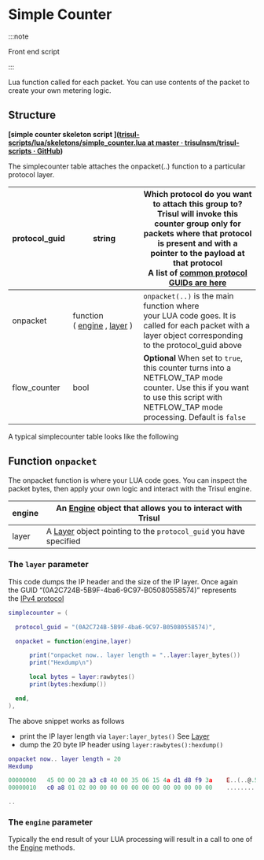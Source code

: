# Simple Counter

:::note

Front end script 

:::

Lua function called for each packet. You can use contents of the packet to create your own metering logic.

## Structure

**[simple counter skeleton script ]([trisul-scripts/lua/skeletons/simple_counter.lua at master · trisulnsm/trisul-scripts · GitHub](https://github.com/trisulnsm/trisul-scripts/blob/master/lua/skeletons/simple_counter.lua))**

The simplecounter table attaches the onpacket(..) function to a particular protocol layer.

| protocol_guid | string                                                                                                                   | Which protocol do you want to attach this group to?  <br/>Trisul will invoke this counter group only for packets where that protocol is present and with a pointer to the payload at that protocol  <br/>A list of [common protocol GUIDs are here](https://trisul.org/docs/ref/guid.html#protocols) |
| ------------- | ------------------------------------------------------------------------------------------------------------------------ | ---------------------------------------------------------------------------------------------------------------------------------------------------------------------------------------------------------------------------------------------------------------------------------------------------- |
| onpacket      | function ( [engine](https://trisul.org/docs/lua/obj_engine.html) , [layer](https://trisul.org/docs/lua/obj_layer.html) ) | `onpacket(..)` is the main function where your LUA code goes. It is called for each packet with a layer object corresponding to the protocol_guid above                                                                                                                                              |
| flow_counter  | bool                                                                                                                     | **Optional** When set to `true`, this counter turns into a NETFLOW_TAP mode counter. Use this if you want to use this script with NETFLOW_TAP mode processing. Default is `false`                                                                                                                    |

A typical simplecounter table looks like the following

## Function `onpacket`

The onpacket function is where your LUA code goes. You can inspect the packet bytes, then apply your own logic and interact with the Trisul engine.

| engine | An [Engine](https://trisul.org/docs/lua/simple_counter.html#engine) object that allows you to interact with Trisul         |
| ------ | -------------------------------------------------------------------------------------------------------------------------- |
| layer  | A [Layer](https://trisul.org/docs/lua/simple_counter.html#layer) object pointing to the `protocol_guid` you have specified |

### The `layer` parameter

This code dumps the IP header and the size of the IP layer. Once again the GUID “(0A2C724B-5B9F-4ba6-9C97-B05080558574)” represents the [IPv4 protocol](https://trisul.org/docs/ref/guid.html#protocols)

```lua
simplecounter = (

  protocol_guid = "(0A2C724B-5B9F-4ba6-9C97-B05080558574)",

  onpacket = function(engine,layer)

      print("onpacket now.. layer length = "..layer:layer_bytes())
      print("Hexdump\n")

      local bytes = layer:rawbytes()
      print(bytes:hexdump())

  end,
),
```

The above snippet works as follows

- print the IP layer length via `layer:layer_bytes()` See [Layer](https://trisul.org/docs/lua/simple_counter.html#layer)
- dump the 20 byte IP header using `layer:rawbytes():hexdump()`

```lua
onpacket now.. layer length = 20
Hexdump

00000000   45 00 00 28 a3 c8 40 00 35 06 15 4a d1 d8 f9 3a    E..(..@.5..J...:
00000010   c0 a8 01 02 00 00 00 00 00 00 00 00 00 00 00 00    ................

..
```

### The `engine` parameter

Typically the end result of your LUA processing will result in a call to one of the [Engine](https://trisul.org/docs/lua/simple_counter.html#engine) methods.

